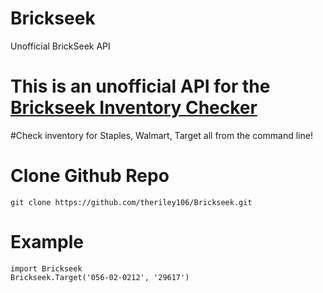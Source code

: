 # Brickseek
Unofficial BrickSeek API



# This is an unofficial API for the [Brickseek Inventory Checker](https://brickseek.com/)

#Check inventory for Staples, Walmart, Target all from the command line!




# Clone Github Repo

    git clone https://github.com/theriley106/Brickseek.git

# Example
	import Brickseek
	Brickseek.Target('056-02-0212', '29617')
